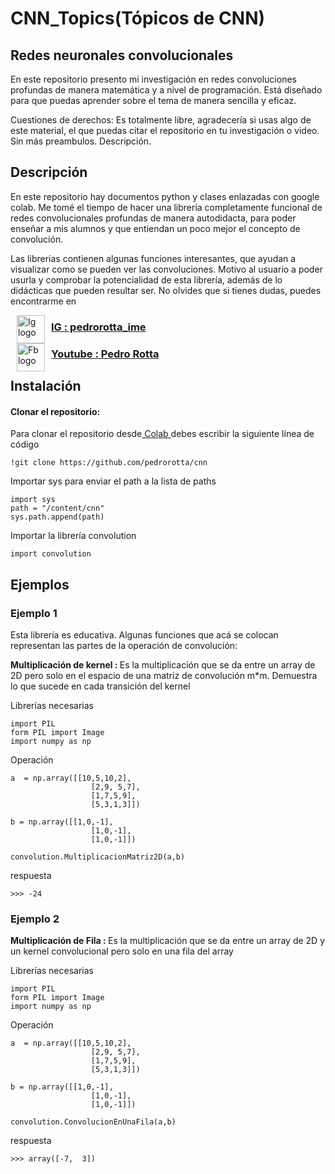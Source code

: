 # **CNN_Topics(Tópicos de CNN)**
## **Redes neuronales convolucionales**

<p> En este repositorio presento mi investigación en redes convoluciones profundas de manera matemática y a nivel de programación. Está diseñado para que puedas aprender sobre el tema de manera sencilla y eficaz.</p>

<p>Cuestiones de derechos: Es totalmente libre, agradecería si usas algo de este material, el que puedas citar el repositorio en tu investigación o video. Sin más preambulos. Descripción.</p>

## Descripción 

<p>En este repositorio hay documentos python y clases enlazadas con google colab. Me tomé el tiempo de hacer una librería completamente funcional de redes convolucionales profundas de manera autodidacta, para poder enseñar a mis alumnos y que entiendan un poco mejor el concepto de convolución.</p> 

<p>Las librerías contienen algunas funciones interesantes, que ayudan a visualizar como se pueden ver las convoluciones. Motivo al usuario a poder usurla y comprobar la potencialidad de esta librería, además de lo didácticas que pueden resultar ser. No olvides que si tienes dudas, puedes encontrarme en </p>

<p><img alt="Ig logo" height="45px" src="https://i.pinimg.com/736x/c8/95/2d/c8952d6e421a83d298a219edee783167.jpg" align="left" hspace="10px" vspace="0px"></img><a href="https://www.instagram.com/pedrorotta_ime/?hl=es"><h3>IG : pedrorotta_ime</h3></a></p>

<p><img alt = "Fb logo" height = "45" src = "https://upload.wikimedia.org/wikipedia/commons/thumb/7/72/YouTube_social_white_square_%282017%29.svg/245px-YouTube_social_white_square_%282017%29.svg.png" align = "left" hspace = "10px"></img><a href = "https://www.youtube.com/channel/UCm4OyfZ5sd2-QWxYVtMI0SA"><h3>Youtube : Pedro Rotta</h3></a></p>

## **Instalación**

<p><h4>Clonar el repositorio: </h4>
Para clonar el repositorio desde<a href = "https://colab.research.google.com/notebooks/intro.ipynb?hl=es#scrollTo=5fCEDCU_qrC0"> Colab </a>debes escribir la siguiente línea de código</p>

```
!git clone https://github.com/pedrorotta/cnn
```

<p> Importar sys para enviar el path a la lista de paths</p>

```
import sys
path = "/content/cnn"
sys.path.append(path)
```
<p> Importar la librería convolution</p>

```
import convolution
```

## **Ejemplos**

<div>
  <h3> Ejemplo 1</h3>
  <p>Esta librería es educativa. Algunas funciones que acá se colocan representan las partes de la operación de convolución: </p>
  <p><strong> Multiplicación de kernel : </strong> Es la multiplicación que se da entre un array de 2D pero solo en el espacio de una matriz de convolución m*m. Demuestra
    lo que sucede en cada transición del kernel</p>
  
  <p> Librerías necesarias </p>
  
  ```
  import PIL
  form PIL import Image
  import numpy as np
  
  ```
  <p> Operación </p>

  ```
  a  = np.array([[10,5,10,2],
                    [2,9, 5,7],
                    [1,7,5,9],
                    [5,3,1,3]])

  b = np.array([[1,0,-1],
                    [1,0,-1],
                    [1,0,-1]])

  convolution.MultiplicacionMatriz2D(a,b)
  ```
  
  <p>respuesta</p>
  
  ```
  >>> -24
  ```
  
</div>




<div>
  <h3> Ejemplo 2</h3>
  <p><strong> Multiplicación de Fila : </strong> Es la multiplicación que se da entre un array de 2D y un kernel convolucional pero solo en una fila del array</p>
  
  <p> Librerías necesarias </p>
  
  ```
  import PIL
  form PIL import Image
  import numpy as np
  
  ```
  <p> Operación </p>

  ```
  a  = np.array([[10,5,10,2],
                    [2,9, 5,7],
                    [1,7,5,9],
                    [5,3,1,3]])

  b = np.array([[1,0,-1],
                    [1,0,-1],
                    [1,0,-1]])

  convolution.ConvolucionEnUnaFila(a,b)
  ```
  
  <p>respuesta</p>
  
  ```
  >>> array([-7,  3])
  ```
  
</div>











